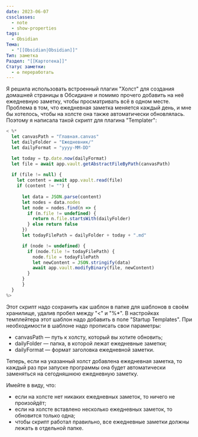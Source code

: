 ```yaml
---
date: 2023-06-07
cssclasses:
  - note
  - show-properties
tags:
  - Obsidian
Тема:
  - "[[Obsidian|Obsidian]]"
Тип: заметка
Раздел: "[[Картотека]]"
Статус заметки:
  - ♻️ переработать
---
```


Я решила использовать встроенный плагин "Холст" для создания домашней страницы в Обсидиане и помимо прочего добавить на неё ежедневную заметку, чтобы просматривать всё в одном месте. Проблема в том, что ежедневная заметка меняется каждый день, и мне бы хотелось, чтобы на холсте она также автоматически обновлялась. Поэтому я написала такой скрипт для плагина "Templater":


```js
< %*
  let canvasPath = "Главная.canvas"
  let dailyFolder = "Ежедневник/"
  let dailyFormat = "yyyy-MM-DD"

  let today = tp.date.now(dailyFormat)
  let file = await app.vault.getAbstractFileByPath(canvasPath)
  
  if (file != null) {
    let content = await app.vault.read(file)
    if (content != "") {
    
      let data = JSON.parse(content)
      let nodes = data.nodes
      let node = nodes.find(n => {
        if (n.file != undefined) {
          return n.file.startsWith(dailyFolder)
        } else return false
      })
      let todayFilePath = dailyFolder + today + ".md"

      if (node != undefined) {
        if (node.file != todayFilePath) {
          node.file = todayFilePath
          let newContent = JSON.stringify(data)
          await app.vault.modifyBinary(file, newContent)
        }
      }   
	  }
  }
%>
```


Этот скрипт надо сохранить как шаблон в папке для шаблонов в своём хранилище, удалив пробел между "<" и "%\*". В настройках темплейтера этот шаблон надо добавить в поле "Startup Templates". При необходимости в шаблоне надо прописать свои параметры: 
- canvasPath — путь к холсту, который вы хотите обновить;
- dailyFolder — папка, в которой лежат ежедневные заметки;
- dailyFormat — формат заголовка ежедневной заметки.

Теперь, если на указанный холст добавлена ежедневная заметка, то каждый раз при запуске программы она будет автоматически заменяться на сегодняшнюю ежедневную заметку.

Имейте в виду, что:
- если на холсте нет никаких ежедневных заметок, то ничего не произойдёт;
- если на холсте вставлено несколько ежедневных заметок, то обновится только одна;
- чтобы скрипт работал правильно, все ежедневные заметки должны лежать в отдельной папке.